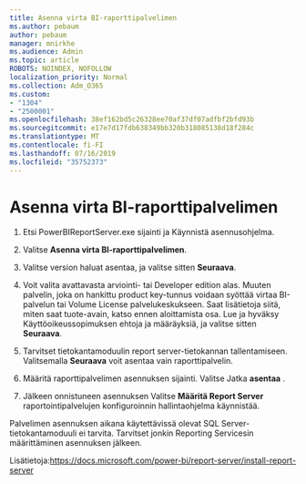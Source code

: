 ```yaml
---
title: Asenna virta BI-raporttipalvelimen
ms.author: pebaum
author: pebaum
manager: mnirkhe
ms.audience: Admin
ms.topic: article
ROBOTS: NOINDEX, NOFOLLOW
localization_priority: Normal
ms.collection: Adm_O365
ms.custom:
- "1304"
- "2500001"
ms.openlocfilehash: 38ef162bd5c26328ee70af37df07adfbf2bfd93b
ms.sourcegitcommit: e17e7d17fdb638349bb320b318085138d18f284c
ms.translationtype: MT
ms.contentlocale: fi-FI
ms.lasthandoff: 07/16/2019
ms.locfileid: "35752373"
---
```

# <a name="install-power-bi-report-server"></a>Asenna virta BI-raporttipalvelimen

1. Etsi PowerBIReportServer.exe sijainti ja Käynnistä asennusohjelma.

2. Valitse **Asenna virta BI-raporttipalvelimen**.

3. Valitse version haluat asentaa, ja valitse sitten **Seuraava**.

4. Voit valita avattavasta arviointi- tai Developer edition alas.  Muuten palvelin, joka on hankittu product key-tunnus voidaan syöttää virtaa BI-palvelun tai Volume License palvelukeskukseen. Saat lisätietoja siitä, miten saat tuote-avain, katso ennen aloittamista osa. Lue ja hyväksy Käyttöoikeussopimuksen ehtoja ja määräyksiä, ja valitse sitten **Seuraava**.

5. Tarvitset tietokantamoduulin report server-tietokannan tallentamiseen. Valitsemalla **Seuraava** voit asentaa vain raporttipalvelin.

6. Määritä raporttipalvelimen asennuksen sijainti. Valitse Jatka **asentaa** .

7. Jälkeen onnistuneen asennuksen Valitse **Määritä Report Server** raportointipalvelujen konfiguroinnin hallintaohjelma käynnistää.

Palvelimen asennuksen aikana käytettävissä olevat SQL Server-tietokantamoduuli ei tarvita. Tarvitset jonkin Reporting Servicesin määrittäminen asennuksen jälkeen.

Lisätietoja:https://docs.microsoft.com/power-bi/report-server/install-report-server
